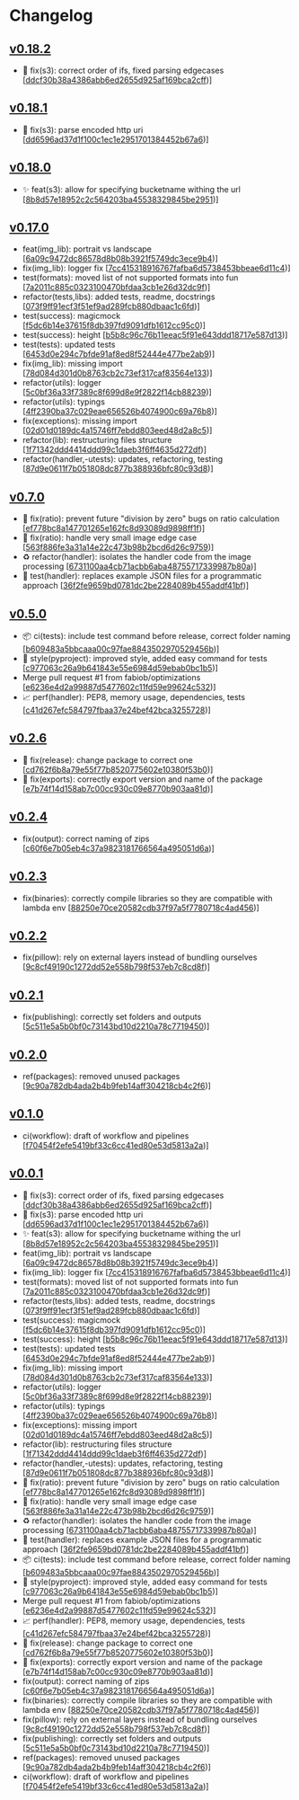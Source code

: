 # Changelog


## [v0.18.2](https://github.com/sladg/imaginex-lambda/compare/v0.18.1...v0.18.2)

* 🐛 fix(s3): correct order of ifs, fixed parsing edgecases [[ddcf30b38a4386abb6ed2655d925af169bca2cff](https://github.com/sladg/imaginex-lambda/commit/ddcf30b38a4386abb6ed2655d925af169bca2cff))]


## [v0.18.1](https://github.com/sladg/imaginex-lambda/compare/v0.18.0...v0.18.1)

* 🐛 fix(s3): parse encoded http uri [[dd6596ad37d1f100c1ec1e2951701384452b67a6](https://github.com/sladg/imaginex-lambda/commit/dd6596ad37d1f100c1ec1e2951701384452b67a6))]


## [v0.18.0](https://github.com/sladg/imaginex-lambda/compare/v0.17.0...v0.18.0)

* ✨ feat(s3): allow for specifying bucketname withing the url [[8b8d57e18952c2c564203ba45538329845be2951](https://github.com/sladg/imaginex-lambda/commit/8b8d57e18952c2c564203ba45538329845be2951))]


## [v0.17.0](https://github.com/sladg/imaginex-lambda/compare/v0.7.0...v0.17.0)

* feat(img_lib): portrait vs landscape [[6a09c9472dc86578d8b08b3921f5749dc3ece9b4](https://github.com/sladg/imaginex-lambda/commit/6a09c9472dc86578d8b08b3921f5749dc3ece9b4))]
* fix(img_lib): logger fix [[7cc415318916767fafba6d5738453bbeae6d11c4](https://github.com/sladg/imaginex-lambda/commit/7cc415318916767fafba6d5738453bbeae6d11c4))]
* test(formats): moved list of not supported formats into fun [[7a2011c885c0323100470bfdaa3cb1e26d32dc9f](https://github.com/sladg/imaginex-lambda/commit/7a2011c885c0323100470bfdaa3cb1e26d32dc9f))]
* refactor(tests,libs): added tests, readme, docstrings [[073f9ff91ecf3f51ef9ad289fcb880dbaac1c6fd](https://github.com/sladg/imaginex-lambda/commit/073f9ff91ecf3f51ef9ad289fcb880dbaac1c6fd))]
* test(success): magicmock [[f5dc6b14e37615f8db397fd9091dfb1612cc95c0](https://github.com/sladg/imaginex-lambda/commit/f5dc6b14e37615f8db397fd9091dfb1612cc95c0))]
* test(success): height [[b5b8c96c76b11eeac5f91e643ddd18717e587d13](https://github.com/sladg/imaginex-lambda/commit/b5b8c96c76b11eeac5f91e643ddd18717e587d13))]
* test(tests): updated tests [[6453d0e294c7bfde91af8ed8f52444e477be2ab9](https://github.com/sladg/imaginex-lambda/commit/6453d0e294c7bfde91af8ed8f52444e477be2ab9))]
* fix(img_lib): missing import [[78d084d301d0b8763cb2c73ef317caf83564e133](https://github.com/sladg/imaginex-lambda/commit/78d084d301d0b8763cb2c73ef317caf83564e133))]
* refactor(utils): logger [[5c0bf36a33f7389c8f699d8e9f2822f14cb88239](https://github.com/sladg/imaginex-lambda/commit/5c0bf36a33f7389c8f699d8e9f2822f14cb88239))]
* refactor(utils): typings [[4ff2390ba37c029eae656526b4074900c69a76b8](https://github.com/sladg/imaginex-lambda/commit/4ff2390ba37c029eae656526b4074900c69a76b8))]
* fix(exceptions): missing import [[02d01d0189dc4a15746ff7ebdd803eed48d2a8c5](https://github.com/sladg/imaginex-lambda/commit/02d01d0189dc4a15746ff7ebdd803eed48d2a8c5))]
* refactor(lib): restructuring files structure [[1f71342ddd4414ddd99c1daeb3f6ff4635d272df](https://github.com/sladg/imaginex-lambda/commit/1f71342ddd4414ddd99c1daeb3f6ff4635d272df))]
* refactor(handler,-utests): updates, refactoring, testing [[87d9e0611f7b051808dc877b388936bfc80c93d8](https://github.com/sladg/imaginex-lambda/commit/87d9e0611f7b051808dc877b388936bfc80c93d8))]


## [v0.7.0](https://github.com/sladg/imaginex-lambda/compare/v0.5.0...v0.7.0)

* 🐛 fix(ratio): prevent future "division by zero" bugs on ratio calculation [[ef778bc8a147701265e162fc8d93089d9898ff1f](https://github.com/sladg/imaginex-lambda/commit/ef778bc8a147701265e162fc8d93089d9898ff1f))]
* 🐛 fix(ratio): handle very small image edge case [[563f886fe3a31a14e22c473b98b2bcd6d26c9759](https://github.com/sladg/imaginex-lambda/commit/563f886fe3a31a14e22c473b98b2bcd6d26c9759))]
* ♻️ refactor(handler): isolates the handler code from the image processing [[6731100aa4cb71acbb6aba48755717339987b80a](https://github.com/sladg/imaginex-lambda/commit/6731100aa4cb71acbb6aba48755717339987b80a))]
* 🧪 test(handler): replaces example JSON files for a programmatic approach [[36f2fe9659bd0781dc2be2284089b455addf41bf](https://github.com/sladg/imaginex-lambda/commit/36f2fe9659bd0781dc2be2284089b455addf41bf))]


## [v0.5.0](https://github.com/sladg/imaginex-lambda/compare/v0.2.6...v0.5.0)

* 📦 ci(tests): include test command before release, correct folder naming [[b609483a5bbcaaa00c97fae8843502970529456b](https://github.com/sladg/imaginex-lambda/commit/b609483a5bbcaaa00c97fae8843502970529456b))]
* 💎 style(pyproject): improved style, added easy command for tests [[c977063c26a9b641843e55e6984d59ebab0bc1b5](https://github.com/sladg/imaginex-lambda/commit/c977063c26a9b641843e55e6984d59ebab0bc1b5))]
* Merge pull request #1 from fabiob/optimizations [[e6236e4d2a99887d5477602c11fd59e99624c532](https://github.com/sladg/imaginex-lambda/commit/e6236e4d2a99887d5477602c11fd59e99624c532))]
* 📈 perf(handler): PEP8, memory usage, dependencies, tests [[c41d267efc584797fbaa37e24bef42bca3255728](https://github.com/sladg/imaginex-lambda/commit/c41d267efc584797fbaa37e24bef42bca3255728))]


## [v0.2.6](https://github.com/sladg/imaginex-lambda/compare/v0.2.4...v0.2.6)

* 🐛 fix(release): change package to correct one [[cd762f6b8a79e55f77b8520775602e10380f53b0](https://github.com/sladg/imaginex-lambda/commit/cd762f6b8a79e55f77b8520775602e10380f53b0))]
* 🐛 fix(exports): correctly export version and name of the package [[e7b74f14d158ab7c00cc930c09e8770b903aa81d](https://github.com/sladg/imaginex-lambda/commit/e7b74f14d158ab7c00cc930c09e8770b903aa81d))]


## [v0.2.4](https://github.com/sladg/imaginex-lambda/compare/v0.2.3...v0.2.4)

* fix(output): correct naming of zips [[c60f6e7b05eb4c37a9823181766564a495051d6a](https://github.com/sladg/imaginex-lambda/commit/c60f6e7b05eb4c37a9823181766564a495051d6a))]


## [v0.2.3](https://github.com/sladg/imaginex-lambda/compare/v0.2.2...v0.2.3)

* fix(binaries): correctly compile libraries so they are compatible with lambda env [[88250e70ce20582cdb37f97a5f7780718c4ad456](https://github.com/sladg/imaginex-lambda/commit/88250e70ce20582cdb37f97a5f7780718c4ad456))]


## [v0.2.2](https://github.com/sladg/imaginex-lambda/compare/v0.2.1...v0.2.2)

* fix(pillow): rely on external layers instead of bundling ourselves [[9c8cf49190c1272dd52e558b798f537eb7c8cd8f](https://github.com/sladg/imaginex-lambda/commit/9c8cf49190c1272dd52e558b798f537eb7c8cd8f))]


## [v0.2.1](https://github.com/sladg/imaginex-lambda/compare/v0.2.0...v0.2.1)

* fix(publishing): correctly set folders and outputs [[5c511e5a5b0bf0c73143bd10d2210a78c7719450](https://github.com/sladg/imaginex-lambda/commit/5c511e5a5b0bf0c73143bd10d2210a78c7719450))]


## [v0.2.0](https://github.com/sladg/imaginex-lambda/compare/v0.1.0...v0.2.0)

* ref(packages): removed unused packages [[9c90a782db4ada2b4b9feb14aff304218cb4c2f6](https://github.com/sladg/imaginex-lambda/commit/9c90a782db4ada2b4b9feb14aff304218cb4c2f6))]


## [v0.1.0](https://github.com/sladg/imaginex-lambda/compare/v0.0.1...v0.1.0)

* ci(workflow): draft of workflow and pipelines [[f70454f2efe5419bf33c6cc41ed80e53d5813a2a](https://github.com/sladg/imaginex-lambda/commit/f70454f2efe5419bf33c6cc41ed80e53d5813a2a))]


## [v0.0.1](https://github.com/sladg/imaginex-lambda/compare/v0.0.1)

* 🐛 fix(s3): correct order of ifs, fixed parsing edgecases [[ddcf30b38a4386abb6ed2655d925af169bca2cff](https://github.com/sladg/imaginex-lambda/commit/ddcf30b38a4386abb6ed2655d925af169bca2cff))]
* 🐛 fix(s3): parse encoded http uri [[dd6596ad37d1f100c1ec1e2951701384452b67a6](https://github.com/sladg/imaginex-lambda/commit/dd6596ad37d1f100c1ec1e2951701384452b67a6))]
* ✨ feat(s3): allow for specifying bucketname withing the url [[8b8d57e18952c2c564203ba45538329845be2951](https://github.com/sladg/imaginex-lambda/commit/8b8d57e18952c2c564203ba45538329845be2951))]
* feat(img_lib): portrait vs landscape [[6a09c9472dc86578d8b08b3921f5749dc3ece9b4](https://github.com/sladg/imaginex-lambda/commit/6a09c9472dc86578d8b08b3921f5749dc3ece9b4))]
* fix(img_lib): logger fix [[7cc415318916767fafba6d5738453bbeae6d11c4](https://github.com/sladg/imaginex-lambda/commit/7cc415318916767fafba6d5738453bbeae6d11c4))]
* test(formats): moved list of not supported formats into fun [[7a2011c885c0323100470bfdaa3cb1e26d32dc9f](https://github.com/sladg/imaginex-lambda/commit/7a2011c885c0323100470bfdaa3cb1e26d32dc9f))]
* refactor(tests,libs): added tests, readme, docstrings [[073f9ff91ecf3f51ef9ad289fcb880dbaac1c6fd](https://github.com/sladg/imaginex-lambda/commit/073f9ff91ecf3f51ef9ad289fcb880dbaac1c6fd))]
* test(success): magicmock [[f5dc6b14e37615f8db397fd9091dfb1612cc95c0](https://github.com/sladg/imaginex-lambda/commit/f5dc6b14e37615f8db397fd9091dfb1612cc95c0))]
* test(success): height [[b5b8c96c76b11eeac5f91e643ddd18717e587d13](https://github.com/sladg/imaginex-lambda/commit/b5b8c96c76b11eeac5f91e643ddd18717e587d13))]
* test(tests): updated tests [[6453d0e294c7bfde91af8ed8f52444e477be2ab9](https://github.com/sladg/imaginex-lambda/commit/6453d0e294c7bfde91af8ed8f52444e477be2ab9))]
* fix(img_lib): missing import [[78d084d301d0b8763cb2c73ef317caf83564e133](https://github.com/sladg/imaginex-lambda/commit/78d084d301d0b8763cb2c73ef317caf83564e133))]
* refactor(utils): logger [[5c0bf36a33f7389c8f699d8e9f2822f14cb88239](https://github.com/sladg/imaginex-lambda/commit/5c0bf36a33f7389c8f699d8e9f2822f14cb88239))]
* refactor(utils): typings [[4ff2390ba37c029eae656526b4074900c69a76b8](https://github.com/sladg/imaginex-lambda/commit/4ff2390ba37c029eae656526b4074900c69a76b8))]
* fix(exceptions): missing import [[02d01d0189dc4a15746ff7ebdd803eed48d2a8c5](https://github.com/sladg/imaginex-lambda/commit/02d01d0189dc4a15746ff7ebdd803eed48d2a8c5))]
* refactor(lib): restructuring files structure [[1f71342ddd4414ddd99c1daeb3f6ff4635d272df](https://github.com/sladg/imaginex-lambda/commit/1f71342ddd4414ddd99c1daeb3f6ff4635d272df))]
* refactor(handler,-utests): updates, refactoring, testing [[87d9e0611f7b051808dc877b388936bfc80c93d8](https://github.com/sladg/imaginex-lambda/commit/87d9e0611f7b051808dc877b388936bfc80c93d8))]
* 🐛 fix(ratio): prevent future "division by zero" bugs on ratio calculation [[ef778bc8a147701265e162fc8d93089d9898ff1f](https://github.com/sladg/imaginex-lambda/commit/ef778bc8a147701265e162fc8d93089d9898ff1f))]
* 🐛 fix(ratio): handle very small image edge case [[563f886fe3a31a14e22c473b98b2bcd6d26c9759](https://github.com/sladg/imaginex-lambda/commit/563f886fe3a31a14e22c473b98b2bcd6d26c9759))]
* ♻️ refactor(handler): isolates the handler code from the image processing [[6731100aa4cb71acbb6aba48755717339987b80a](https://github.com/sladg/imaginex-lambda/commit/6731100aa4cb71acbb6aba48755717339987b80a))]
* 🧪 test(handler): replaces example JSON files for a programmatic approach [[36f2fe9659bd0781dc2be2284089b455addf41bf](https://github.com/sladg/imaginex-lambda/commit/36f2fe9659bd0781dc2be2284089b455addf41bf))]
* 📦 ci(tests): include test command before release, correct folder naming [[b609483a5bbcaaa00c97fae8843502970529456b](https://github.com/sladg/imaginex-lambda/commit/b609483a5bbcaaa00c97fae8843502970529456b))]
* 💎 style(pyproject): improved style, added easy command for tests [[c977063c26a9b641843e55e6984d59ebab0bc1b5](https://github.com/sladg/imaginex-lambda/commit/c977063c26a9b641843e55e6984d59ebab0bc1b5))]
* Merge pull request #1 from fabiob/optimizations [[e6236e4d2a99887d5477602c11fd59e99624c532](https://github.com/sladg/imaginex-lambda/commit/e6236e4d2a99887d5477602c11fd59e99624c532))]
* 📈 perf(handler): PEP8, memory usage, dependencies, tests [[c41d267efc584797fbaa37e24bef42bca3255728](https://github.com/sladg/imaginex-lambda/commit/c41d267efc584797fbaa37e24bef42bca3255728))]
* 🐛 fix(release): change package to correct one [[cd762f6b8a79e55f77b8520775602e10380f53b0](https://github.com/sladg/imaginex-lambda/commit/cd762f6b8a79e55f77b8520775602e10380f53b0))]
* 🐛 fix(exports): correctly export version and name of the package [[e7b74f14d158ab7c00cc930c09e8770b903aa81d](https://github.com/sladg/imaginex-lambda/commit/e7b74f14d158ab7c00cc930c09e8770b903aa81d))]
* fix(output): correct naming of zips [[c60f6e7b05eb4c37a9823181766564a495051d6a](https://github.com/sladg/imaginex-lambda/commit/c60f6e7b05eb4c37a9823181766564a495051d6a))]
* fix(binaries): correctly compile libraries so they are compatible with lambda env [[88250e70ce20582cdb37f97a5f7780718c4ad456](https://github.com/sladg/imaginex-lambda/commit/88250e70ce20582cdb37f97a5f7780718c4ad456))]
* fix(pillow): rely on external layers instead of bundling ourselves [[9c8cf49190c1272dd52e558b798f537eb7c8cd8f](https://github.com/sladg/imaginex-lambda/commit/9c8cf49190c1272dd52e558b798f537eb7c8cd8f))]
* fix(publishing): correctly set folders and outputs [[5c511e5a5b0bf0c73143bd10d2210a78c7719450](https://github.com/sladg/imaginex-lambda/commit/5c511e5a5b0bf0c73143bd10d2210a78c7719450))]
* ref(packages): removed unused packages [[9c90a782db4ada2b4b9feb14aff304218cb4c2f6](https://github.com/sladg/imaginex-lambda/commit/9c90a782db4ada2b4b9feb14aff304218cb4c2f6))]
* ci(workflow): draft of workflow and pipelines [[f70454f2efe5419bf33c6cc41ed80e53d5813a2a](https://github.com/sladg/imaginex-lambda/commit/f70454f2efe5419bf33c6cc41ed80e53d5813a2a))]